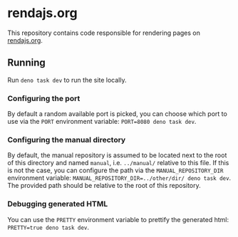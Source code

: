 # rendajs.org

This repository contains code responsible for rendering pages on [rendajs.org](https://rendajs.org/).

## Running

Run `deno task dev` to run the site locally.

### Configuring the port

By default a random available port is picked, you can choose which port to use via the `PORT` environment variable: `PORT=8080 deno task dev`.

### Configuring the manual directory

By default, the manual repository is assumed to be located next to the root of this directory and named `manual`, i.e. `../manual/` relative to this file. If this is not the case, you can configure the path via the `MANUAL_REPOSITORY_DIR` environment variable: `MANUAL_REPOSITORY_DIR=../other/dir/ deno task dev`. The provided path should be relative to the root of this repository.

### Debugging generated HTML

You can use the `PRETTY` environment variable to prettify the generated html: `PRETTY=true deno task dev`.
